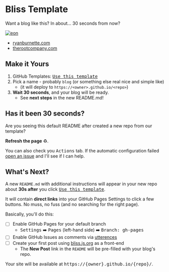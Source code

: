 # Bliss Template

[bliss]: https://bliss.js.org
[eon-screenshot]:
  https://user-images.githubusercontent.com/2252601/128049346-f187bb73-8d05-47e5-8ef6-283d8517190a.png

Want a blog like this? In about... 30 seconds from now?

[![eon][eon-screenshot]](https://ryanburnette.com)

- [ryanburnette.com](https://ryanburnette.com)
- [therootcompany.com](https://therootcompany.com)

## Make it Yours

1. GitHub Templates:
   <kbd><a href="https://github.com/BeyondCodeBootcamp/bliss-template/generate">Use
   this template</a></kbd>
2. Pick a name - probably `blog` (or something else real nice and simple like)
   - (it will deploy to `https://<owner>.github.io/<repo>`)
3. **Wait 30 seconds**, and your blog will be ready.
   - See **next steps** in the new README.md!

## Has it been 30 seconds?

Are you seeing this default README after created a new repo from our template?

**Refresh the page** ♻️.

You can also check you <kbd>Actions</kbd> tab. If the automatic configuration
failed
[open an issue](https://github.com/BeyondCodeBootcamp/bliss-template/issues) and
I'll see if I can help.

## What's Next?

A new `README.md` with additional instructions will appear in your new repo
about **30s after** you click
<kbd><a href="https://github.com/BeyondCodeBootcamp/bliss-template/generate">Use
this template</a></kbd>.

It will contain **direct links** into your GitHub Pages Settings to click a few
buttons. No muss, no fuss (and no searching for the right page).

Basically, you'll do this:

- [ ] Enable GitHub Pages for your default branch
  - <kbd>Settings</kbd> ➡️ <kbd>Pages</kbd> (left-hand side) ➡️ <kbd>Branch:
    gh-pages</kbd>
- [ ] Enable GitHub Issues as comments via [utterences](https://utterenc.es)
- [ ] Create your first post using [bliss.js.org][bliss] as a front-end
  - The **New Post** link in the `README` will be pre-filled with your blog's
    repo.

Your site will be available at <kbd>https://{owner}.github.io/{repo}/</kbd>.
